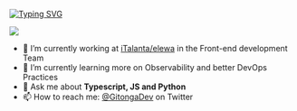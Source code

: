 [![Typing SVG](https://readme-typing-svg.herokuapp.com/?lines=Hello+There!;My+name+is+Gitonga+Mwangi;I+am+a+Full+Stack+Developer;Welcome+to+my+GitHub+page)](https://git.io/typing-svg)

![](https://komarev.com/ghpvc/?username=developer-gitonga)

- 🔭 I’m currently working at [iTalanta/elewa](https://iTalanta.com) in the Front-end development Team
- 🌱 I’m currently learning more on Observability and better DevOps Practices
- 💬 Ask me about **Typescript, JS and Python**
- 📫 How to reach me: [@GitongaDev](https://twitter.com/GitongaDev) on Twitter

